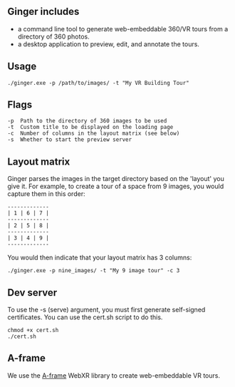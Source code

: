 ## Ginger includes
- a command line tool to generate web-embeddable 360/VR tours from a directory of 360 photos. 
- a desktop application to preview, edit, and annotate the tours. 

## Usage
```
./ginger.exe -p /path/to/images/ -t "My VR Building Tour"
```
## Flags
```
-p  Path to the directory of 360 images to be used
-t  Custom title to be displayed on the loading page
-c  Number of columns in the layout matrix (see below)
-s  Whether to start the preview server
```

## Layout matrix
Ginger parses the images in the target directory based on the 'layout' you give it. 
For example, to create a tour of a space from 9 images, you would capture them in this order:

```
-------------
| 1 | 6 | 7 |
-------------
| 2 | 5 | 8 |
-------------
| 3 | 4 | 9 |
-------------
```
You would then indicate that your layout matrix has 3 columns: 
```
./ginger.exe -p nine_images/ -t "My 9 image tour" -c 3
```

## Dev server
To use the -s (serve) argument, you must first generate self-signed certificates. You can use the cert.sh script to do this. 
```
chmod +x cert.sh
./cert.sh
```

## A-frame
We use the [A-frame](https://github.com/aframevr/aframe) WebXR library to create web-embeddable VR tours.